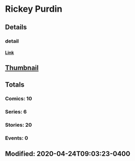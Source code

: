 # Rickey  Purdin 
## Details
### detail
#### [Link](http://marvel.com/comics/creators/14080/rickey_purdin?utm_campaign=apiRef&utm_source=225578a89fc76f3d20fbffda5d17a88d)
## [Thumbnail](http://i.annihil.us/u/prod/marvel/i/mg/b/40/image_not_available.jpg)
## Totals
### Comics: 10
### Series: 6
### Stories: 20
### Events: 0
## Modified: 2020-04-24T09:03:23-0400